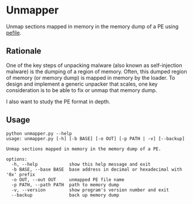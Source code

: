 # Unmapper

Unmap sections mapped in memory in the memory dump of a PE using [pefile](https://github.com/erocarrera/pefile).

## Rationale

One of the key steps of unpacking malware (also known as self-injection malware) is the dumping of a region of memory. Often, this dumped region of memory (or memory dump) is mapped in memory by the loader. To design and implement a generic unpacker that scales, one key consideration is to be able to fix or unmap that memory dump.

I also want to study the PE format in depth.

## Usage

```msdos
python unmapper.py --help
usage: unmapper.py [-h] [-b BASE] [-o OUT] [-p PATH | -v] [--backup]

Unmap sections mapped in memory in the memory dump of a PE.

options:
  -h, --help            show this help message and exit
  -b BASE, --base BASE  base address in decimal or hexadecimal with '0x' prefix
  -o OUT, --out OUT     unmapped PE file name
  -p PATH, --path PATH  path to memory dump
  -v, --version         show program's version number and exit
  --backup              back up memory dump
```
